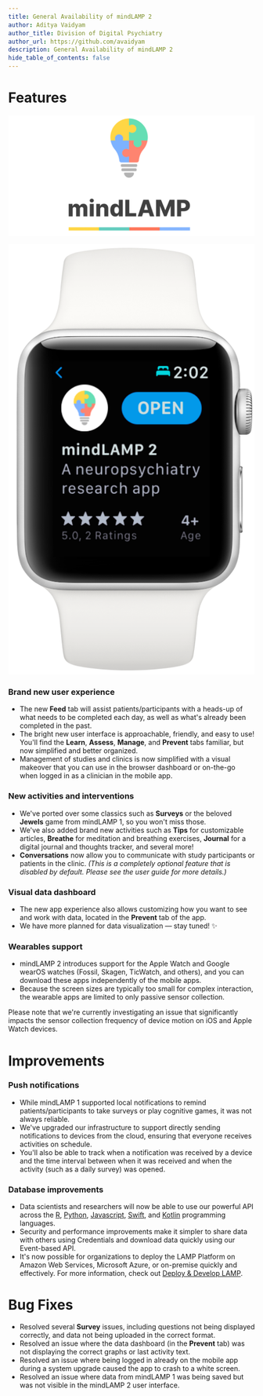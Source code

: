 ```yaml
---
title: General Availability of mindLAMP 2
author: Aditya Vaidyam
author_title: Division of Digital Psychiatry
author_url: https://github.com/avaidyam
description: General Availability of mindLAMP 2
hide_table_of_contents: false
---
```


# Features 

![](assets/banner.png)

![](assets/app-image.png)

### Brand new user experience

- The new **Feed** tab will assist patients/participants with a heads-up of what needs to be completed each day, as well as what's already been completed in the past.
- The bright new user interface is approachable, friendly, and easy to use! You'll find the **Learn**, **Assess**, **Manage**, and **Prevent** tabs familiar, but now simplified and better organized.
- Management of studies and clinics is now simplified with a visual makeover that you can use in the browser dashboard or on-the-go when logged in as a clinician in the mobile app.

### New activities and interventions

- We've ported over some classics such as **Surveys** or the beloved **Jewels** game from mindLAMP 1, so you won't miss those.
- We've also added brand new activities such as **Tips** for customizable articles, **Breathe** for meditation and breathing exercises, **Journal** for a digital journal and thoughts tracker, and several more!
- **Conversations** now allow you to communicate with study participants or patients in the clinic. *(This is a completely optional feature that is disabled by default. Please see the user guide for more details.)*

### Visual data dashboard

- The new app experience also allows customizing how you want to see and work with data, located in the **Prevent** tab of the app.
- We have more planned for data visualization — stay tuned! ✨

### Wearables support

- mindLAMP 2 introduces support for the Apple Watch and Google wearOS watches (Fossil, Skagen, TicWatch, and others), and you can download these apps independently of the mobile apps.
- Because the screen sizes are typically too small for complex interaction, the wearable apps are limited to only passive sensor collection.

Please note that we're currently investigating an issue that significantly impacts the sensor collection frequency of device motion on iOS and Apple Watch devices.

# Improvements

### Push notifications

- While mindLAMP 1 supported local notifications to remind patients/participants to take surveys or play cognitive games, it was not always reliable.
- We've upgraded our infrastructure to support directly sending notifications to devices from the cloud, ensuring that everyone receives activities on schedule.
- You'll also be able to track when a notification was received by a device and the time interval between when it was received and when the activity (such as a daily survey) was opened.

### Database improvements

- Data scientists and researchers will now be able to use our powerful API across the [R](https://github.com/BIDMCDigitalPsychiatry/LAMP-r), [Python](https://github.com/BIDMCDigitalPsychiatry/LAMP-python), [Javascript](https://github.com/BIDMCDigitalPsychiatry/LAMP-js), [Swift](https://github.com/BIDMCDigitalPsychiatry/LAMP-swift), and [Kotlin](https://github.com/BIDMCDigitalPsychiatry/LAMP-kotlin) programming languages.
- Security and performance improvements make it simpler to share data with others using Credentials and download data quickly using our Event-based API.
- It's now possible for organizations to deploy the LAMP Platform on Amazon Web Services, Microsoft Azure, or on-premise quickly and effectively. For more information, check out [Deploy & Develop LAMP](https://www.notion.so/Deploy-Develop-LAMP-7e06a70a07ee43bd9b70862367a2f2b9).

# Bug Fixes

- Resolved several **Survey** issues, including questions not being displayed correctly, and data not being uploaded in the correct format.
- Resolved an issue where the data dashboard (in the **Prevent** tab) was not displaying the correct graphs or last activity text.
- Resolved an issue where being logged in already on the mobile app during a system upgrade caused the app to crash to a white screen.
- Resolved an issue where data from mindLAMP 1 was being saved but was not visible in the mindLAMP 2 user interface.
